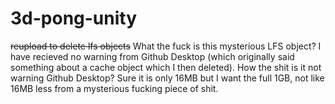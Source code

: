 ﻿# 3d-pong-unity
~~reupload to delete lfs objects~~
What the fuck is this mysterious LFS object? I have recieved no warning from Github Desktop 
(which originally said something about a cache object which I then deleted).
How the shit is it not warning Github Desktop?
Sure it is only 16MB but I want the full 1GB, not like 16MB less from a mysterious fucking piece of shit.
